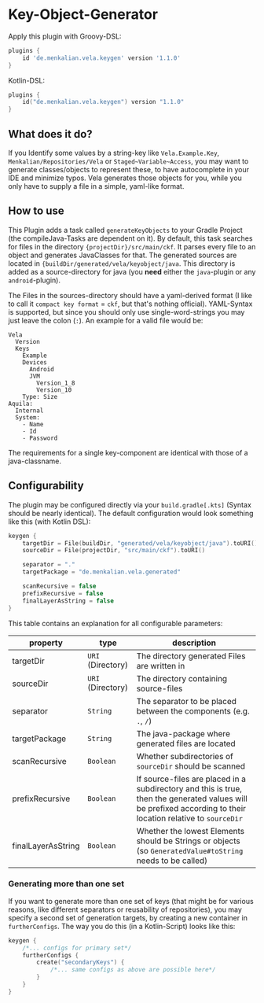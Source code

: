 # Key-Object-Generator

Apply this plugin with Groovy-DSL:

```groovy
plugins {
    id 'de.menkalian.vela.keygen' version '1.1.0'
}
```

Kotlin-DSL:

```kotlin
plugins {
    id("de.menkalian.vela.keygen") version "1.1.0"
}
```

## What does it do?

If you Identify some values by a string-key like `Vela.Example.Key`, `Menkalian/Repositories/Vela` or `Staged~Variable~Access`, you may want to generate classes/objects to represent these, to have autocomplete in your IDE and minimize typos. Vela generates those objects for you, while you only have to supply a file in a simple, yaml-like format.

## How to use

This Plugin adds a task called `generateKeyObjects` to your Gradle Project (the compileJava-Tasks are dependent on it). By default, this task searches for files in the directory `{projectDir}/src/main/ckf`. It parses every file to an object and generates JavaClasses for that. The generated sources are located in `{buildDir/generated/vela/keyobject/java`. This directory is added as a source-directory for java (you **need** either the `java`-plugin or any `android`-plugin).

The Files in the sources-directory should have a yaml-derived format (I like to call it `compact key format` = `ckf`, but that's nothing official). YAML-Syntax is supported, but since you should only use single-word-strings you may just leave the colon (`:`). An example for a valid file would be:

```
Vela
  Version
  Keys
    Example
    Devices
      Android
      JVM
        Version_1_8
        Version_10
    Type: Size
Aquila:
  Internal
  System:
    - Name
    - Id
    - Password
```

The requirements for a single key-component are identical with those of a java-classname.

## Configurability

The plugin may be configured directly via your `build.gradle[.kts]` (Syntax should be nearly identical). The default configuration would look something like this (with Kotlin DSL):

```kotlin
keygen {
    targetDir = File(buildDir, "generated/vela/keyobject/java").toURI()
    sourceDir = File(projectDir, "src/main/ckf").toURI()

    separator = "."
    targetPackage = "de.menkalian.vela.generated"

    scanRecursive = false
    prefixRecursive = false
    finalLayerAsString = false
}
```

This table contains an explanation for all configurable parameters:

|property            | type              | description | 
|--------------------|-------------------|-------------|
| targetDir          | `URI` (Directory) | The directory generated Files are written in |
| sourceDir          | `URI` (Directory) | The directory containing source-files |
| separator          | `String`          | The separator to be placed between the components (e.g. `.`, `/`) |
| targetPackage      | `String`          | The java-package where generated files are located |
| scanRecursive      | `Boolean`         | Whether subdirectories of `sourceDir` should be scanned |
| prefixRecursive    | `Boolean`         | If source-files are placed in a subdirectory and this is true, then the generated values will be prefixed according to their location relative to `sourceDir` |
| finalLayerAsString | `Boolean`         | Whether the lowest Elements should be Strings or objects (so `GeneratedValue#toString` needs to be called) |

### Generating more than one set

If you want to generate more than one set of keys (that might be for various reasons, like different separators or reusability of repositories), you may specify a second set of generation targets, by creating a new container in `furtherConfigs`.
The way you do this (in a Kotlin-Script) looks like this:
```kotlin
keygen {
    /*... configs for primary set*/
    furtherConfigs {
        create("secondaryKeys") {
            /*... same configs as above are possible here*/
        }
    }
}
```